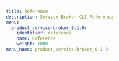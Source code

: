 ```yaml
---
title: Reference
description: Service Broker CLI Reference
menu:
  product_service-broker_0.1.0:
    identifier: reference
    name: Reference
    weight: 1000
menu_name: product_service-broker_0.1.0
---
```


